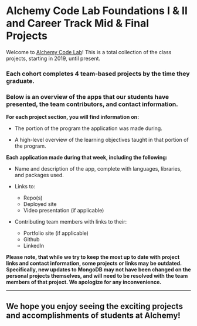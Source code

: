 # Alchemy Code Lab Foundations I & II and Career Track Mid & Final Projects
Welcome to [Alchemy Code Lab](https://www.alchemycodelab.com/)! This is a total collection of the class projects, starting in 2019, until present. 

### Each cohort completes 4 team-based projects by the time they graduate.

### Below is an overview of the apps that our students have presented, the team contributors, and contact information. 

**For each project section, you will find information on:**
- The portion of the program the application was made during.

- A high-level overview of the learning objectives taught in that portion of the program. 

**Each application made during that week, including the following:** 
- Name and description of the app, complete with languages, libraries, and packages used.
- Links to:
  - Repo(s)
  - Deployed site
  - Video presentation (if applicable)

- Contributing team members with links to their:
  - Portfolio site (if applicable)
  - Github
  - LinkedIn

**Please note, that while we try to keep the most up to date with project links and contact information, some projects or links may be outdated.  Specifically, new updates to MongoDB may not have been changed on the personal projects themselves, and will need to be resolved with the team members of that project. We apologize for any inconvenience.** 
___
## We hope you enjoy seeing the exciting projects and accomplishments of students at Alchemy!
